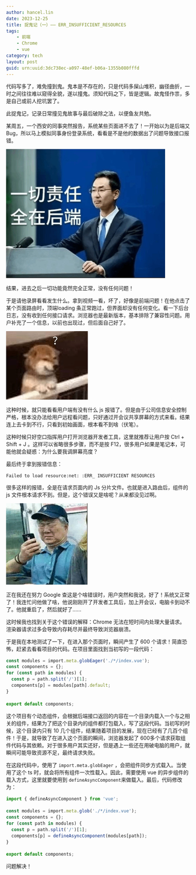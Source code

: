 ```yaml
---
author: hancel.lin
date: 2023-12-25
title: 捉鬼记（一）—— ERR_INSUFFICIENT_RESOURCES
tags: 
    - 前端
    - Chrome
    - vue
category: tech
layout: post
guid: urn:uuid:3dc738ec-a097-48ef-b06a-1355b080fffd
---
```


代码写多了，难免撞到鬼。鬼本是不存在的，只是代码多屎山堆积，幽径曲折，一时之间往往难以窥得全貌，遂以撞鬼。须知代码之下，皆是逻辑。故鬼怪作祟，多是自己或前人挖坑罢了。

此捉鬼记，记录日常撞见鬼故事与最后破除之法，以便鱼友共勉。

<!--more-->

某周五，一个西安的同事突然报告，系统某些页面进不去了！一开始以为是后端又 Bug，所以马上模拟同事身份登录系统，看看是不是他的数据出了问题导致接口报错。

![](/media/files/ERR_INSUFFICIENT_RESOURCES/493cbeb91f569b5241f815c975237d7ed971f279702c90ed08b8f4c8a645ff89.jpg)  


结果，进去之后一切功能竟然完全正常，没有任何问题！

于是请他录屏看看发生什么。拿到视频一看，坏了，好像是前端问题！在他点击了某个页面路由时，顶端loading 条正常跑过，但界面却没有任何变化。看一下后台日志，没有收到任何接口请求。浏览器也是最新版本，基本排除了兼容性问题。用户补充了一个信息，以前也出现过，但后面自己好了。

![](/media/files/ERR_INSUFFICIENT_RESOURCES/05996da79b4cc738925039ae77a979a032a5780a294e8b3179e44bb1455837f3.jpg)  


这种时候，就只能看看用户端有没有什么 js 报错了。但是由于公司信息安全控制严格，根本没办法给用户远程看问题，只好通过开会议共享屏幕的方式来看。结果连上去卡到不行，只看到初始画面，根本看不到啥（伏笔）。

这种时候只好空口指挥用户打开浏览器开发者工具，这里就推荐让用户按  Ctrl + Shift + J 。这样可以省略很多步骤，而不是按 F12，很多用户如果是笔记本，可能他就会疑惑：为什么要我调屏幕亮度？

最后终于拿到报错信息：

```
Failed to load resource:net: :ERR_ INSUFFICIENT RESOURCES
```

很多这样的报错，全是在请求页面内的 Js 分片文件。也就是进入路由后，组件的 js 文件根本请求不到。但是，这个错误又是啥呢？从来都没见过啊。

![](/media/files/ERR_INSUFFICIENT_RESOURCES/5bb3fb8901df0e3f16b5cd871058a6f56a33a970281661de7e512f1ce8772c83.jpg)  


正在我还在努力 Google 查这是个啥错误时，用户突然和我说，好了！系统又正常了！我连忙问他做了啥，他说刚刚开了开发者工具后，加上开会议，电脑卡到动不了。他就重启了，然后就好了……

这时候我也找到关于这个错误的解释：Chrome 无法在短时间内处理大量请求。渲染器请求过多会导致内存耗尽并最终导致浏览器崩溃。

于是我在本地测试了一下，在进入那个页面时，瞬间产生了 600 个请求！简直恐怖，赶紧去看看项目的代码。在项目里面找到当初写的一段代码：

```typescript
const modules = import.meta.globEager('./*/index.vue');
const components = {};
for (const path in modules) {
  const p = path.split('/')[1];
  components[p] = modules[path].default;
}

export default components;
```

这个项目有个动态组件，会根据后端接口返回的内容在一个目录内载入一个与之相关的组件，结果为了把这个目录内的组件都打包载入，写了这段代码。当初写的时候，这个目录内只有 10 几个组件，结果随着项目的发展，现在已经有了几百个组件！于是，就导致了在进入这个页面的瞬间，浏览器发起了 600多个请求获取组件代码与其依赖。对于很多用户其实还好，但是遇上一些还在用破电脑的用户，就瞬间可能导致资源不足，最终请求失败。

在这段代码中，使用了 `import.meta.globEager` ，会把组件同步方式载入。当使用了这个 ts 时，就会将所有组件一次性载入。因此，需要使用 vue 的异步组件的载入方式，这里就要使用到 `defineAsyncComponent`来做载入。最后，代码修改为：

```typescript
import { defineAsyncComponent } from 'vue';

const modules = import.meta.glob('./*/index.vue');
const components = {};
for (const path in modules) {
  const p = path.split('/')[1];
  components[p] = defineAsyncComponent(modules[path]);
}

export default components;
```

问题解决！
